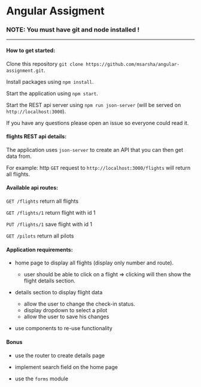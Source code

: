 # Angular Assigment


### NOTE: You must have git and node installed !
---------

#### How to get started:

Clone this repository `git clone https://github.com/msarsha/angular-assignment.git`.

Install packages using `npm install`.

Start the application using `npm start`.

Start the REST api server using `npm run json-server` (will be served on `http://localhost:3000`).

If you have any questions please open an issue so everyone could read it.


#### flights REST api details:

The application uses `json-server` to create an API that you can then get data from.

For example: http `GET` request to `http://localhost:3000/flights` will return all flights.


#### Available api routes:

`GET /flights` return all flights
  
`GET /flights/1` return flight with id 1
  
`PUT /flights/1` save flight with id 1
  
`GET /pilots` return all pilots


#### Application requirements:

* home page to display all flights (display only number and route).
  - user should be able to click on a flight => clicking will then show the flight details section.

* details section to display flight data
  - allow the user to change the check-in status.
  - display dropdown to select a pilot
  - allow the user to save his changes

* use components to re-use functionality


#### Bonus

* use the router to create details page

* implement search field on the home page

* use the `forms` module
